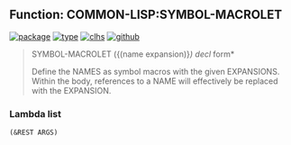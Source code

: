 ## Function: COMMON-LISP:SYMBOL-MACROLET
[![package](https://img.shields.io/badge/Package-COMMON--LISP-5f9ea0.svg?style=social&colorA=999999)](../) [![type](https://img.shields.io/badge/Type-Function-5f9ea0.svg?style=social&colorA=999999)](../#function) [![clhs](https://img.shields.io/badge/CLHS-SYMBOL--MACROLET-5f9ea0.svg?style=social&colorA=999999)](http://www.lispworks.com/documentation/HyperSpec/Body/s_symbol.htm) [![github](https://img.shields.io/badge/GitHub-View_the_source-5f9ea0.svg?style=social&colorA=999999&logo=github)](https://github.com/sbcl/sbcl/blob/master/src/compiler/info-functions.lisp/) 

> SYMBOL-MACROLET ({(name expansion)}*) decl* form*
> 
> Define the NAMES as symbol macros with the given EXPANSIONS. Within the
> body, references to a NAME will effectively be replaced with the EXPANSION.

### Lambda list
```
(&REST ARGS)
```

